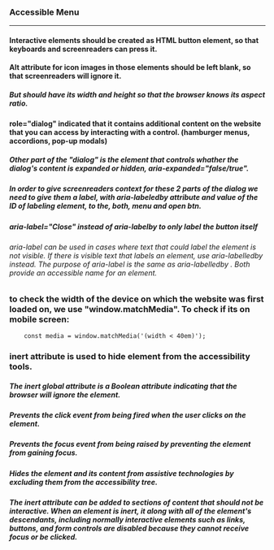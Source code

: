 ### Accessible Menu
___

#### Interactive elements should be created as HTML button element, so that keyboards and screenreaders can press it.
#### Alt attribute for icon images in those elements should be left blank, so that screenreaders will ignore it.
##### But should have its width and height so that the browser knows its aspect ratio.

#### role="dialog" indicated that it contains additional content on the website that you can access by interacting with a control. (hamburger menus, accordions, pop-up modals) 
##### Other part of the "dialog" is the element that controls whather the dialog's content is expanded or hidden, aria-expanded="false/true".
##### In order to give screenreaders context for these 2 parts of the dialog we need to give them a label, with aria-labeledby attribute and value of the ID of labeling element, to the, both, menu and open btn.

##### aria-label="Close" instead of aria-labelby to only label the button itself
###### *aria-label can be used in cases where text that could label the element is not visible. If there is visible text that labels an element, use aria-labelledby instead. The purpose of aria-label is the same as aria-labelledby . Both provide an accessible name for an element.*

### to check the width of the device on which the website was first loaded on, we use "window.matchMedia". To check if its on mobile screen:
```
    const media = window.matchMedia('(width < 40em)');
```
### inert attribute is used to hide element from the accessibility tools.
##### *The inert global attribute is a Boolean attribute indicating that the browser will ignore the element.* 
##### *Prevents the click event from being fired when the user clicks on the element.*
##### *Prevents the focus event from being raised by preventing the element from gaining focus.*
##### *Hides the element and its content from assistive technologies by excluding them from the accessibility tree.*
#### *The inert attribute can be added to sections of content that should not be interactive. When an element is inert, it along with all of the element's descendants, including normally interactive elements such as links, buttons, and form controls are disabled because they cannot receive focus or be clicked.*